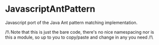 JavascriptAntPattern
====================

Javascript port of the Java Ant pattern matching implementation.

/!\ Note that this is just the bare code, there's no nice namespacing nor is this a module, so up to you to copy/paste and change in any you need /!\